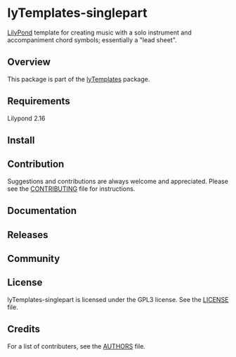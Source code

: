 # lyTemplates-singlepart
[LilyPond](http://lilypond.org) template for creating music with a solo
instrument and accompaniment chord symbols; essentially a "lead sheet".

## Overview
This package is part of the [lyTemplates](https://github.com/brianclements/lyTemplates.git)
package.

## Requirements
Lilypond 2.16

## Install

## Contribution
Suggestions and contributions are always welcome and appreciated.
Please see the [CONTRIBUTING](CONTRIBUTING.md) file for instructions.

## Documentation

## Releases

## Community

## License
lyTemplates-singlepart is licensed under the GPL3 license. See the [LICENSE](LICENSE-GPL3) file.

## Credits
For a list of contributers, see the [AUTHORS](AUTHORS.md) file.
